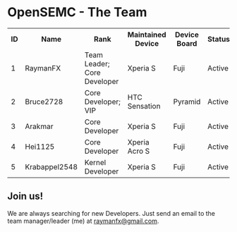 OpenSEMC - The Team
===================



<table>
  <tr>
    <th>ID</th><th>Name</th><th>Rank</th><th>Maintained Device</th><th>Device Board</th><th>Status</th>
  </tr>
  <tr>
    <td>1</td><td>RaymanFX</td><td>Team Leader; Core Developer</td><td>Xperia S</td><td>Fuji</td><td>Active</td>
  </tr>
  <tr>
    <td>2</td><td>Bruce2728</td><td>Core Developer; VIP</td><td>HTC Sensation</td><td>Pyramid</td><td>Active</td>  
  </tr>
  <tr>
    <td>3</td><td>Arakmar</td><td>Core Developer</td><td>Xperia S</td><td>Fuji</td><td>Active</td>  
  </tr>
  <tr>
    <td>4</td><td>Hei1125</td><td>Core Developer</td><td>Xperia Acro S</td><td>Fuji</td><td>Active</td>  
  </tr>
  <tr>
    <td>5</td><td>Krabappel2548</td><td>Kernel Developer</td><td>Xperia S</td><td>Fuji</td><td>Active</td>  
  </tr>
</table>



Join us!
--------
We are always searching for new Developers.
Just send an email to the team manager/leader (me) at raymanfx@gmail.com.
